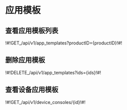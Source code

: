 # 应用模板

## 查看应用模板列表

!#!GET_/api/v1/app_templates?productID={productID}!#!




## 删除应用模板

!#!DELETE_/api/v1/app_templates?ids={ids}!#!




## 查看设备应用模板

!#!GET_/api/v1/device_consoles/{id}!#!




